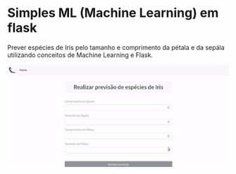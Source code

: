 # Simples ML (Machine Learning) em flask

Prever espécies de Iris pelo tamanho e comprimento da pétala e da sepála utilizando conceitos de Machine Learning e Flask.

<p align="center" style="display: flex; align-items: flex-start; justify-content: center;">
  <img alt="predictionProjets" title="#predictionProjets" src="./assets/3.gif" width="800px">
</p>